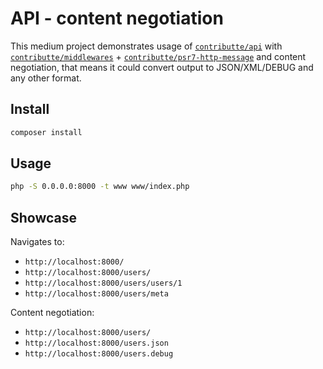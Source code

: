 # API - content negotiation

This medium project demonstrates usage of [`contributte/api`](https://github.com/contributte/api) 
with [`contributte/middlewares`](https://github.com/contributte/middlewares) + [`contributte/psr7-http-message`](https://github.com/contributte/psr7-http-message)
and content negotiation, that means it could convert output to JSON/XML/DEBUG and any other format.

## Install

```sh
composer install
```

## Usage

```sh
php -S 0.0.0.0:8000 -t www www/index.php 
```

## Showcase

Navigates to:

- `http://localhost:8000/`
- `http://localhost:8000/users/`
- `http://localhost:8000/users/users/1`
- `http://localhost:8000/users/meta`

Content negotiation:

- `http://localhost:8000/users/`
- `http://localhost:8000/users.json`
- `http://localhost:8000/users.debug`
